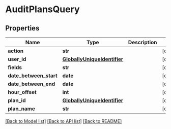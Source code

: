 # AuditPlansQuery

## Properties
Name | Type | Description | Notes
------------ | ------------- | ------------- | -------------
**action** | **str** |  | [optional] 
**user_id** | [**GloballyUniqueIdentifier**](GloballyUniqueIdentifier.md) |  | [optional] 
**fields** | **str** |  | [optional] 
**date_between_start** | **date** |  | [optional] 
**date_between_end** | **date** |  | [optional] 
**hour_offset** | **int** |  | [optional] 
**plan_id** | [**GloballyUniqueIdentifier**](GloballyUniqueIdentifier.md) |  | [optional] 
**plan_name** | **str** |  | [optional] 

[[Back to Model list]](../README.md#documentation-for-models) [[Back to API list]](../README.md#documentation-for-api-endpoints) [[Back to README]](../README.md)

